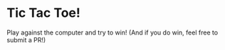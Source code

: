 # Tic Tac Toe!

Play against the computer and try to win! (And if you do win, feel free to submit a PR!)

